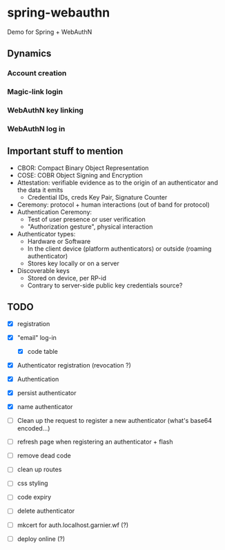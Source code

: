 # spring-webauthn

Demo for Spring + WebAuthN


## Dynamics

### Account creation

### Magic-link login

### WebAuthN key linking

### WebAuthN log in

## Important stuff to mention

- CBOR: Compact Binary Object Representation
- COSE: COBR Object Signing and Encryption
- Attestation: verifiable evidence as to the origin of an authenticator and the data it emits
  - Credential IDs, creds Key Pair, Signature Counter
- Ceremony: protocol + human interactions (out of band for protocol)
- Authentication Ceremony: 
  - Test of user presence or user verification
  - "Authorization gesture", physical interaction
- Authenticator types:
  - Hardware or Software
  - In the client device (platform authenticators) or outside (roaming authenticator)
  - Stores key locally or on a server
- Discoverable keys
  - Stored on device, per RP-id
  - Contrary to server-side public key credentials source?

## TODO

- [x] registration
- [x] "email" log-in
  - [x] code table
- [x] Authenticator registration (revocation ?)
- [x] Authentication
- [x] persist authenticator
- [x] name authenticator
- [ ] Clean up the request to register a new authenticator (what's base64 encoded...)
- [ ] refresh page when registering an authenticator + flash
- [ ] remove dead code
- [ ] clean up routes
- [ ] css styling
- [ ] code expiry
- [ ] delete authenticator

- [ ] mkcert for auth.localhost.garnier.wf (?)
- [ ] deploy online (?)